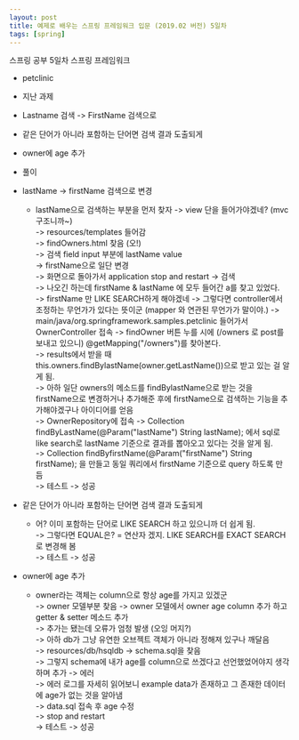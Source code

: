 ```yaml
---
layout: post
title: 예제로 배우는 스프링 프레임워크 입문 (2019.02 버전) 5일차
tags: [spring]
---
```


스프링 공부 5일차 스프링 프레임워크 

 - petclinic
 - 지난 과제 
 - Lastname 검색 -> FirstName 검색으로
 - 같은 단어가 아니라 포함하는 단어면 검색 결과 도출되게
 - owner에 age 추가
 - 풀이 
 - lastName -> firstName 검색으로 변경 
    - lastName으로 검색하는 부분을 먼저 찾자 
        -> view 단을 들어가야겠네? (mvc 구조니까~)  
        -> resources/templates 들어감  
        -> findOwners.html 찾음 (오!)  
        -> 검색 field input 부분에 lastName value  
        -> firstName으로 일단 변경  
        -> 화면으로 돌아가서 application stop and restart -> 검색  
        -> 나오긴 하는데 firstName & lastName 에 모두 들어간 a를 찾고 있었다.  
        -> firstName 만 LIKE SEARCH하게 해야겠네 
        -> 그렇다면 controller에서 조정하는 무언가가 있다는 뜻이군 (mapper 와 연관된 무언가가 말이야.) 
        -> main/java/org.springframework.samples.petclinic 들어가서 OwnerController 접속 
        -> findOwner 버튼 누를 시에 (/owners 로 post를 보내고 있으니) @getMapping("/owners")를 찾아본다.  
        -> results에서 받을 때 this.owners.findBylastName(owner.getLastName())으로 받고 있는 걸 알게 됨.  
        -> 아하 일단 owners의 메소드를 findBylastName으로 받는 것을 firstName으로 변경하거나 추가해준 후에 firstName으로 검색하는 기능을 추가해야겠구나 아이디어를 얻음  
        -> OwnerRepository에 접속 -> Collection<Owner> findByLastName(@Param("lastName") String lastName); 에서 sql로 like search로 lastName 기준으로 결과를 뽑아오고 있다는 것을 알게 됨.  
        -> Collection<Owner> findByfirstName(@Param("firstName") String firstName); 을 만들고 동일 쿼리에서 firstName 기준으로 query 하도록 만듬  
        -> 테스트 -> 성공  
    
 - 같은 단어가 아니라 포함하는 단어면 검색 결과 도출되게  
    - 어? 이미 포함하는 단어로 LIKE SEARCH 하고 있으니까 더 쉽게 됨.  
        -> 그렇다면 EQUAL은? = 연산자 겠지. LIKE SEARCH를 EXACT SEARCH로 변경해 봄  
        -> 테스트 -> 성공  
        
 - owner에 age 추가
    - owner라는 객체는 column으로 항상 age를 가지고 있겠군  
        -> owner 모델부분 찾음 -> owner 모델에서 owner age column 추가 하고 getter & setter 메소드 추가  
        -> 추가는 됐는데 오류가 엄청 발생 (오잉 머지?)  
        -> 아하 db가 그냥 유연한 오브젝트 객체가 아니라 정해져 있구나 깨달음  
        -> resources/db/hsqldb -> schema.sql을 찾음  
        -> 그렇지 schema에 내가 age를 column으로 쓰겠다고 선언했었어야지 생각하며 추가 -> 에러  
        -> 에러 로그를 자세히 읽어보니 example data가 존재하고 그 존재한 데이터에 age가 없는 것을 알아냄  
        -> data.sql 접속 후 age 수정  
        -> stop and restart  
        -> 테스트 -> 성공  